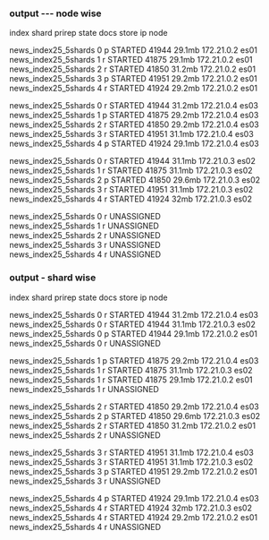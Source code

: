 ### output --- node wise

index                shard prirep state       docs  store ip         node

news_index25_5shards 0     p      STARTED    41944 29.1mb 172.21.0.2 es01
news_index25_5shards 1     r      STARTED    41875 29.1mb 172.21.0.2 es01
news_index25_5shards 2     r      STARTED    41850 31.2mb 172.21.0.2 es01
news_index25_5shards 3     p      STARTED    41951 29.2mb 172.21.0.2 es01
news_index25_5shards 4     r      STARTED    41924 29.2mb 172.21.0.2 es01


news_index25_5shards 0     r      STARTED    41944 31.2mb 172.21.0.4 es03
news_index25_5shards 1     p      STARTED    41875 29.2mb 172.21.0.4 es03
news_index25_5shards 2     r      STARTED    41850 29.2mb 172.21.0.4 es03
news_index25_5shards 3     r      STARTED    41951 31.1mb 172.21.0.4 es03
news_index25_5shards 4     p      STARTED    41924 29.1mb 172.21.0.4 es03


news_index25_5shards 0     r      STARTED    41944 31.1mb 172.21.0.3 es02
news_index25_5shards 1     r      STARTED    41875 31.1mb 172.21.0.3 es02
news_index25_5shards 2     p      STARTED    41850 29.6mb 172.21.0.3 es02
news_index25_5shards 3     r      STARTED    41951 31.1mb 172.21.0.3 es02
news_index25_5shards 4     r      STARTED    41924   32mb 172.21.0.3 es02

news_index25_5shards 0     r      UNASSIGNED                         
news_index25_5shards 1     r      UNASSIGNED                         
news_index25_5shards 2     r      UNASSIGNED                         
news_index25_5shards 3     r      UNASSIGNED                         
news_index25_5shards 4     r      UNASSIGNED                         

<!------------------------------------------------------------------------>


### output - shard wise

index                shard prirep state       docs  store ip         node

news_index25_5shards 0     r      STARTED    41944 31.2mb 172.21.0.4 es03
news_index25_5shards 0     r      STARTED    41944 31.1mb 172.21.0.3 es02
news_index25_5shards 0     p      STARTED    41944 29.1mb 172.21.0.2 es01
news_index25_5shards 0     r      UNASSIGNED                         


news_index25_5shards 1     p      STARTED    41875 29.2mb 172.21.0.4 es03
news_index25_5shards 1     r      STARTED    41875 31.1mb 172.21.0.3 es02
news_index25_5shards 1     r      STARTED    41875 29.1mb 172.21.0.2 es01
news_index25_5shards 1     r      UNASSIGNED                         


news_index25_5shards 2     r      STARTED    41850 29.2mb 172.21.0.4 es03
news_index25_5shards 2     p      STARTED    41850 29.6mb 172.21.0.3 es02
news_index25_5shards 2     r      STARTED    41850 31.2mb 172.21.0.2 es01
news_index25_5shards 2     r      UNASSIGNED                         



news_index25_5shards 3     r      STARTED    41951 31.1mb 172.21.0.4 es03
news_index25_5shards 3     r      STARTED    41951 31.1mb 172.21.0.3 es02
news_index25_5shards 3     p      STARTED    41951 29.2mb 172.21.0.2 es01
news_index25_5shards 3     r      UNASSIGNED                         


news_index25_5shards 4     p      STARTED    41924 29.1mb 172.21.0.4 es03
news_index25_5shards 4     r      STARTED    41924   32mb 172.21.0.3 es02
news_index25_5shards 4     r      STARTED    41924 29.2mb 172.21.0.2 es01
news_index25_5shards 4     r      UNASSIGNED                         

<!-- ---------------------------------------------------------------------------- -->
